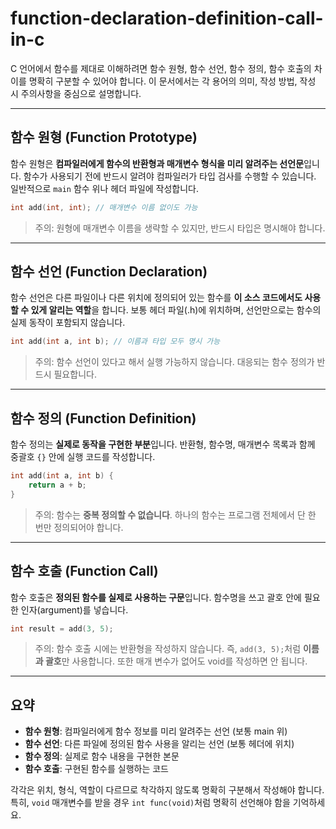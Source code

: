# function-declaration-definition-call-in-c

C 언어에서 함수를 제대로 이해하려면 함수 원형, 함수 선언, 함수 정의, 함수 호출의 차이를 명확히 구분할 수 있어야 합니다. 이 문서에서는 각 용어의 의미, 작성 방법, 작성 시 주의사항을 중심으로 설명합니다.

---

## 함수 원형 (Function Prototype)

함수 원형은 **컴파일러에게 함수의 반환형과 매개변수 형식을 미리 알려주는 선언문**입니다. 함수가 사용되기 전에 반드시 알려야 컴파일러가 타입 검사를 수행할 수 있습니다. 일반적으로 `main` 함수 위나 헤더 파일에 작성합니다.

```c
int add(int, int); // 매개변수 이름 없이도 가능
```

> 주의: 원형에 매개변수 이름을 생략할 수 있지만, 반드시 타입은 명시해야 합니다.

---

## 함수 선언 (Function Declaration)

함수 선언은 다른 파일이나 다른 위치에 정의되어 있는 함수를 **이 소스 코드에서도 사용할 수 있게 알리는 역할**을 합니다. 보통 헤더 파일(.h)에 위치하며, 선언만으로는 함수의 실제 동작이 포함되지 않습니다.

```c
int add(int a, int b); // 이름과 타입 모두 명시 가능
```

> 주의: 함수 선언이 있다고 해서 실행 가능하지 않습니다. 대응되는 함수 정의가 반드시 필요합니다.

---

## 함수 정의 (Function Definition)

함수 정의는 **실제로 동작을 구현한 부분**입니다. 반환형, 함수명, 매개변수 목록과 함께 중괄호 `{}` 안에 실행 코드를 작성합니다.

```c
int add(int a, int b) {
    return a + b;
}
```

> 주의: 함수는 **중복 정의할 수 없습니다**. 하나의 함수는 프로그램 전체에서 단 한 번만 정의되어야 합니다.

---

## 함수 호출 (Function Call)

함수 호출은 **정의된 함수를 실제로 사용하는 구문**입니다. 함수명을 쓰고 괄호 안에 필요한 인자(argument)를 넣습니다.

```c
int result = add(3, 5);
```

> 주의: 함수 호출 시에는 반환형을 작성하지 않습니다. 즉, `add(3, 5);`처럼 **이름과 괄호**만 사용합니다. 또한 매개 변수가 없어도 void를 작성하면 안 됩니다.

---

## 요약

* **함수 원형**: 컴파일러에게 함수 정보를 미리 알려주는 선언 (보통 main 위)
* **함수 선언**: 다른 파일에 정의된 함수 사용을 알리는 선언 (보통 헤더에 위치)
* **함수 정의**: 실제로 함수 내용을 구현한 본문
* **함수 호출**: 구현된 함수를 실행하는 코드

각각은 위치, 형식, 역할이 다르므로 착각하지 않도록 명확히 구분해서 작성해야 합니다. 특히, `void` 매개변수를 받을 경우 `int func(void)`처럼 명확히 선언해야 함을 기억하세요.


